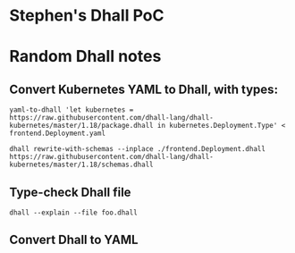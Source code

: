 # Stephen's Dhall PoC


# Random Dhall notes

## Convert Kubernetes YAML to Dhall, with types:

```
yaml-to-dhall 'let kubernetes = https://raw.githubusercontent.com/dhall-lang/dhall-kubernetes/master/1.18/package.dhall in kubernetes.Deployment.Type' < frontend.Deployment.yaml
```

```
dhall rewrite-with-schemas --inplace ./frontend.Deployment.dhall https://raw.githubusercontent.com/dhall-lang/dhall-kubernetes/master/1.18/schemas.dhall
```

## Type-check Dhall file

```
dhall --explain --file foo.dhall
```

## Convert Dhall to YAML

